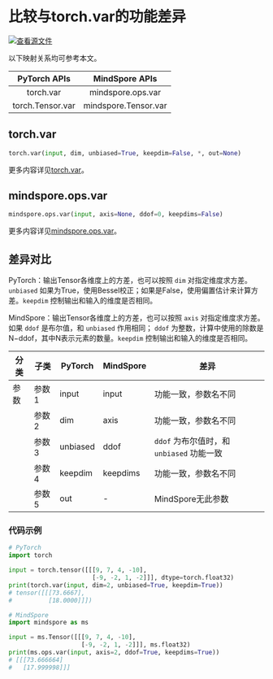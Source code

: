 # 比较与torch.var的功能差异

[![查看源文件](https://mindspore-website.obs.cn-north-4.myhuaweicloud.com/website-images/r2.0/resource/_static/logo_source.png)](https://gitee.com/mindspore/docs/blob/r2.0/docs/mindspore/source_zh_cn/note/api_mapping/pytorch_diff/var.md)

以下映射关系均可参考本文。

|     PyTorch APIs      |      MindSpore APIs       |
| :-------------------: | :-----------------------: |
|   torch.var    |   mindspore.ops.var    |
|    torch.Tensor.var   |  mindspore.Tensor.var   |

## torch.var

```python
torch.var(input, dim, unbiased=True, keepdim=False, *, out=None)
```

更多内容详见[torch.var](https://pytorch.org/docs/1.8.1/generated/torch.var.html)。

## mindspore.ops.var

```python
mindspore.ops.var(input, axis=None, ddof=0, keepdims=False)
```

更多内容详见[mindspore.ops.var](https://www.mindspore.cn/docs/zh-CN/r2.0/api_python/ops/mindspore.ops.var.html)。

## 差异对比

PyTorch：输出Tensor各维度上的方差，也可以按照 `dim` 对指定维度求方差。`unbiased` 如果为True，使用Bessel校正；如果是False，使用偏置估计来计算方差。`keepdim` 控制输出和输入的维度是否相同。

MindSpore：输出Tensor各维度上的方差，也可以按照 `axis` 对指定维度求方差。如果 `ddof` 是布尔值，和 `unbiased` 作用相同； `ddof` 为整数，计算中使用的除数是 N−ddof，其中N表示元素的数量。`keepdim` 控制输出和输入的维度是否相同。

| 分类       | 子类         | PyTorch      | MindSpore      | 差异          |
| ---------- | ------------ | ------------ | ---------      | ------------- |
| 参数       | 参数 1       | input         | input          | 功能一致，参数名不同 |
|            | 参数 2       | dim          | axis |  功能一致，参数名不同  |
|            | 参数 3       | unbiased          | ddof | `ddof` 为布尔值时，和 `unbiased` 功能一致 |
|            | 参数 4       | keepdim      | keepdims | 功能一致，参数名不同 |
|            | 参数 5       | out       | - |  MindSpore无此参数  |

### 代码示例

```python
# PyTorch
import torch

input = torch.tensor([[[9, 7, 4, -10],
                       [-9, -2, 1, -2]]], dtype=torch.float32)
print(torch.var(input, dim=2, unbiased=True, keepdim=True))
# tensor([[[73.6667],
#          [18.0000]]])

# MindSpore
import mindspore as ms

input = ms.Tensor([[[9, 7, 4, -10],
                    [-9, -2, 1, -2]]], ms.float32)
print(ms.ops.var(input, axis=2, ddof=True, keepdims=True))
# [[[73.666664]
#   [17.999998]]]
```
